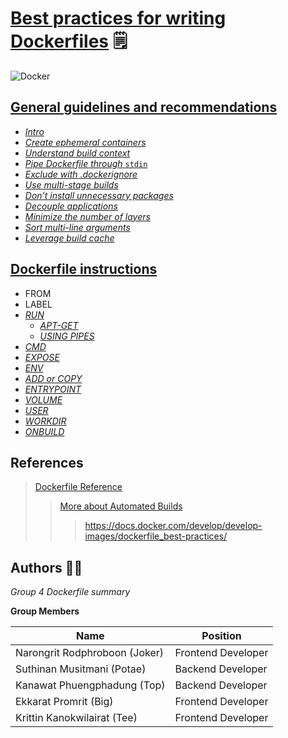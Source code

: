 # [Best practices for writing Dockerfiles](https://docs.docker.com/develop/develop-images/dockerfile_best-practices/) :spiral_notepad:

![Docker](https://miro.medium.com/max/405/1*UdM3Isk3gfnEOX7r6lWI8A.png)

## [General guidelines and recommendations](https://docs.docker.com/develop/develop-images/dockerfile_best-practices/)
  - [*Intro*](src/intro.md)
  - [*Create ephemeral containers*](src/create-ephemeral-containers.md)
  - [*Understand build context*](src/understanding-build-context)
  - [*Pipe Dockerfile through* `stdin`](src/pipe-dockerfile-through-stdin.md)
  - [*Exclude with .dockerignore*](src/exclude-with-dockerignore.md)
  - [*Use multi-stage builds*](src/use-multi-stage-builds.md)
  - [*Don’t install unnecessary packages*](src/dont-install-unnecessary-packages.md)
  - [*Decouple applications*](src/decouple-applications)
  - [*Minimize the number of layers*](src/minimize-the-number-of-layers.md)
  - [*Sort multi-line arguments*](src/sort-multiline-arguments/sort-multiline-arguments.md)
  - [*Leverage build cache*](src/leverage-build-cache/leverage-build-cache.md)
  
  
  ## [Dockerfile instructions](#)
  - FROM
  - LABEL
  - [*RUN*](src/RUN.md)
    - [*APT-GET*](src/apt-get.md)
    - [*USING PIPES*](src/Using-pipes.md)
  - [*CMD*](src/CMD.md)
  - [*EXPOSE*](src/EXPOSE.md)
  - [*ENV*](src/ENV.md)
  - [*ADD or COPY*](src/add-or-copy.md)
  - [*ENTRYPOINT*](src/entrypoint.md)
  - [*VOLUME*](src/volume.md)
  - [*USER*](src/user.md)
  - [*WORKDIR*](src/workdir.md)
  - [*ONBUILD*](src/onbuild.md)
    
  







## References


> [Dockerfile Reference](https://docs.docker.com/engine/reference/builder/)
>> [More about Automated Builds](https://docs.docker.com/docker-hub/builds/)
> > > https://docs.docker.com/develop/develop-images/dockerfile_best-practices/









   
 


## Authors :man_technologist:

*Group 4 Dockerfile summary*

**Group Members**

| Name | Position |
| ------ | ----------- |
| Narongrit Rodphroboon (Joker)    | Frontend Developer |
| Suthinan Musitmani (Potae) | Backend Developer |
| Kanawat Phuengphadung (Top)    | Backend Developer |
| Ekkarat Promrit (Big)    | Frontend Developer |
| Krittin Kanokwilairat (Tee)    | Frontend Developer |


